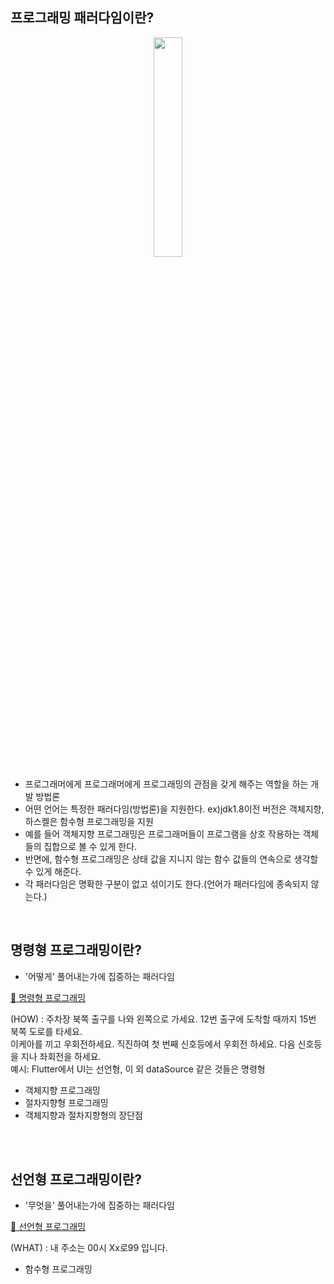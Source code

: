 ## 프로그래밍 패러다임이란?

<div align = "center"><img width = "30%" src = "https://github.com/NalaJang/TIL/assets/73895803/e20c2262-0bca-4384-a78d-13cea3adb99f"/></div>

* 프로그래머에게 프로그래머에게 프로그래밍의 관점을 갖게 해주는 역할을 하는 개발 방법론
* 어떤 언어는 특정한 패러다임(방법론)을 지원한다. ex)jdk1.8이전 버전은 객체지향, 하스켈은 함수형 프로그래밍을 지원
* 예를 들어 객체지향 프로그래밍은 프로그래머들이 프로그램을 상호 작용하는 객체들의 집합으로 볼 수 있게 한다.
* 반면에, 함수형 프로그래밍은 상태 값을 지니지 않는 함수 값들의 연속으로 생각할 수 있게 해준다.
* 각 패러다임은 명확한 구분이 없고 섞이기도 한다.(언어가 패러다임에 종속되지 않는다.)

<br>

## 명령형 프로그래밍이란?
* '어떻게' 풀어내는가에 집중하는 패러다임

[🔗 명령형 프로그래밍](https://github.com/NalaJang/TIL/blob/main/cs/programming_paradigm/%EB%AA%85%EB%A0%B9%ED%98%95%20%ED%94%84%EB%A1%9C%EA%B7%B8%EB%9E%98%EB%B0%8D.md)

(HOW) : 주차장 북쪽 출구를 나와 왼쪽으로 가세요. 12번 출구에 도착할 때까지 15번 북쪽 도로를 타세요.  
이케아를 끼고 우회전하세요. 
직진하여 첫 번째 신호등에서 우회전 하세요. 다음 신호등을 지나 좌회전을 하세요.  
예시: Flutter에서 UI는 선언형, 이 외 dataSource 같은 것들은 명령형

- 객체지향 프로그래밍
- 절차지향형 프로그래밍
- 객체지향과 절차지향형의 장단점

<br></br>

## 선언형 프로그래밍이란?
* '무엇을' 풀어내는가에 집중하는 패러다임

[🔗 선언형 프로그래밍](https://github.com/NalaJang/TIL/blob/main/cs/programming_paradigm/%EC%84%A0%EC%96%B8%ED%98%95%20%ED%94%84%EB%A1%9C%EA%B7%B8%EB%9E%98%EB%B0%8D.md)

(WHAT) : 내 주소는 00시 Xx로99 입니다.

- 함수형 프로그래밍
